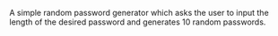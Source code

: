 A simple random password generator which asks the user to input the length of the desired password and generates 10 random passwords.
